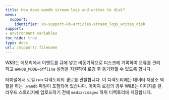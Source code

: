 ```yaml
---
title: How does wandb stream logs and writes to disk?
menu:
  support:
    identifier: ko-support-kb-articles-stream_logs_writes_disk
support:
- environment variables
toc_hide: true
type: docs
url: /support/:filename
---
```


W&B는 메모리에서 이벤트를 큐에 넣고 비동기적으로 디스크에 기록하여 오류를 관리하고 `WANDB_MODE=offline` 설정을 지원하여 로깅 후 동기화할 수 있도록 합니다.

터미널에서 로컬 run 디렉토리의 경로를 관찰합니다. 이 디렉토리에는 데이터 저장소 역할을 하는 `.wandb` 파일이 포함되어 있습니다. 이미지 로깅의 경우 W&B는 이미지를 클라우드 스토리지에 업로드하기 전에 `media/images` 하위 디렉토리에 저장합니다.
